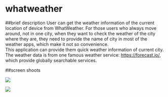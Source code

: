 whatweather
===========
##brief description
User can get the weather information of the current location of device from WhatWeather. For those users who always move around, not in one city, when they want to check the weather of the city where they are,  they need to provide the name of city in most of the weather apps, which make it not so convenience.   
This application can provide them quick weather information of current city.    
The weather data is from one famous weather service: https://forecast.io/, which provide globally searchable services.

##screen shoots

[![](http://2.bp.blogspot.com/-CeEOiK9Duw8/U8Cyg8AzVjI/AAAAAAAAA74/itiUx_9fKcs/s1600/IMG_7740.PNG)](http://2.bp.blogspot.com/-CeEOiK9Duw8/U8Cyg8AzVjI/AAAAAAAAA74/itiUx_9fKcs/s1600/IMG_7740.PNG) 

[![](http://3.bp.blogspot.com/-8dD-XBwkTnA/U8Cyg08kYHI/AAAAAAAAA70/o633I6bJSYU/s1600/IMG_7741.PNG)](http://3.bp.blogspot.com/-8dD-XBwkTnA/U8Cyg08kYHI/AAAAAAAAA70/o633I6bJSYU/s1600/IMG_7741.PNG)
